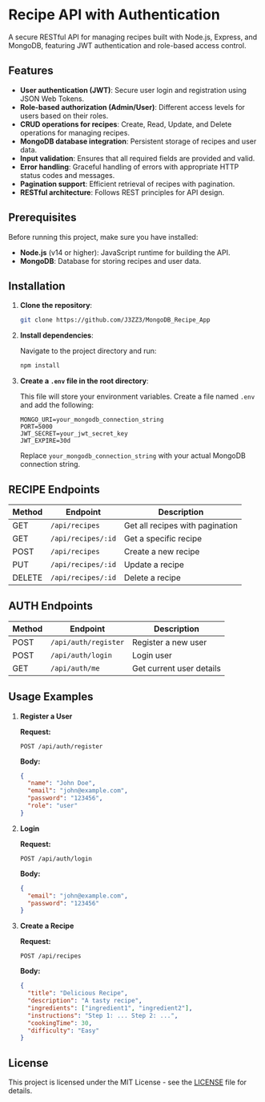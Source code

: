 # Recipe API with Authentication

A secure RESTful API for managing recipes built with Node.js, Express, and MongoDB, featuring JWT authentication and role-based access control.

## Features

- **User authentication (JWT)**: Secure user login and registration using JSON Web Tokens.
- **Role-based authorization (Admin/User)**: Different access levels for users based on their roles.
- **CRUD operations for recipes**: Create, Read, Update, and Delete operations for managing recipes.
- **MongoDB database integration**: Persistent storage of recipes and user data.
- **Input validation**: Ensures that all required fields are provided and valid.
- **Error handling**: Graceful handling of errors with appropriate HTTP status codes and messages.
- **Pagination support**: Efficient retrieval of recipes with pagination.
- **RESTful architecture**: Follows REST principles for API design.

## Prerequisites

Before running this project, make sure you have installed:

- **Node.js** (v14 or higher): JavaScript runtime for building the API.
- **MongoDB**: Database for storing recipes and user data.

## Installation

1. **Clone the repository**:

   ```bash
   git clone https://github.com/J3ZZ3/MongoDB_Recipe_App
   ```

2. **Install dependencies**:

   Navigate to the project directory and run:

   ```bash
   npm install
   ```

3. **Create a `.env` file in the root directory**:

   This file will store your environment variables. Create a file named `.env` and add the following:

   ```plaintext
   MONGO_URI=your_mongodb_connection_string
   PORT=5000
   JWT_SECRET=your_jwt_secret_key
   JWT_EXPIRE=30d
   ```

   Replace `your_mongodb_connection_string` with your actual MongoDB connection string.

## RECIPE Endpoints

| Method | Endpoint            | Description                     |
|--------|---------------------|---------------------------------|
| GET    | `/api/recipes`      | Get all recipes with pagination |
| GET    | `/api/recipes/:id`  | Get a specific recipe          |
| POST   | `/api/recipes`      | Create a new recipe            |
| PUT    | `/api/recipes/:id`  | Update a recipe                |
| DELETE | `/api/recipes/:id`  | Delete a recipe                |

## AUTH Endpoints

| Method | Endpoint                | Description               |
|--------|-------------------------|---------------------------|
| POST   | `/api/auth/register`    | Register a new user       |
| POST   | `/api/auth/login`       | Login user                |
| GET    | `/api/auth/me`          | Get current user details  |

## Usage Examples

1. **Register a User**

   **Request:**

   ```http
   POST /api/auth/register
   ```

   **Body:**

   ```json
   {
     "name": "John Doe",
     "email": "john@example.com",
     "password": "123456",
     "role": "user"
   }
   ```

2. **Login**

   **Request:**

   ```http
   POST /api/auth/login
   ```

   **Body:**

   ```json
   {
     "email": "john@example.com",
     "password": "123456"
   }
   ```

3. **Create a Recipe**

   **Request:**

   ```http
   POST /api/recipes
   ```

   **Body:**

   ```json
   {
     "title": "Delicious Recipe",
     "description": "A tasty recipe",
     "ingredients": ["ingredient1", "ingredient2"],
     "instructions": "Step 1: ... Step 2: ...",
     "cookingTime": 30,
     "difficulty": "Easy"
   }
   ```

## License

This project is licensed under the MIT License - see the [LICENSE](LICENSE) file for details.

